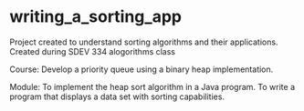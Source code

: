 # writing_a_sorting_app
Project created to understand sorting algorithms and their applications.
Created during SDEV 334 alogorithms class

Course:
Develop a priority queue using a binary heap implementation.

Module:
To implement the heap sort algorithm in a Java program.
To write a program that displays a data set with sorting capabilities.
